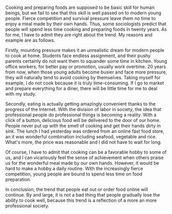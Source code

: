 Cooking  and preparing foods are supposed to be basic skill for human beings, but we fail to see that this skill is well passed on to modern young people. Fierce  competition and survival pressure leave them no time to enjoy a meal made by their own hands. Thus, some sociologists predict that people will spend less time cooking and preparing foods in twenty years. As for me, I have to admit they are right about the trend. My reasons and example are as follows.

Firstly, mounting  pressure makes it an unrealistic dream for modern people to cook at home. Students face endless assignment, and their pushy parents certainly do not want them to squander some time in kitchen. Young office workers, for better pay or promotion, usually work overtime. 20 years from now, when those young adults become busier and face more pressure, they will naturally tend to avoid cooking by themselves. Taking myself for example, I do not cook because it is truly time-consuming. If I go to market and prepare everything for a diner, there will be little time for me to deal with my study.

Secondly, eating is actually getting amazingly convenient thanks to the progress of the Internet. With the division of labor in society, the idea that professional people do professional things is becoming a reality. With a click of a button, delicious food will be delivered to the door of our home. People never put up with the smell of cooking and get their hands dirty in sink. The lunch I had yesterday was ordered from an online fast food store, an it was wonderful combination including seafood, vegetable and rice. What's  more, the price was reasonable and I did not have to wait for long.

Of course, I have to admit that cooking can be a favorable hobby to some of us, and I can vicariously feel the sense of achievement when others praise us for the wonderful meal made by our own hands. However, it would be hard to make a hobby a daily routine. With the increasingly fierce competition, young people are bound to spend less time on food preparation.

In conclusion, the trend that people eat out or order food online will continue. By and large, it is not a bad thing that people gradually lose the ability to cook well, because this trend is a reflection of a more an more professional society.